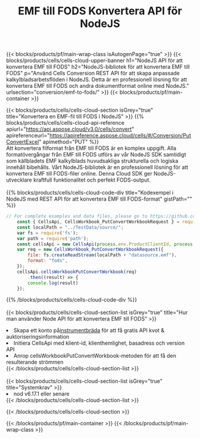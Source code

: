 ﻿---
title:  EMF till FODS Konvertera API för NodeJS
description: Använder Aspose.Cells Cloud SDK för NodeJS för att konvertera fil i EMF-format till fil i FODS-format.
url: /sv/nodejs/conversion/emf-to-fods/
---
{{< blocks/products/pf/main-wrap-class isAutogenPage="true" >}}
{{< blocks/products/cells/cells-cloud-upper-banner h1="NodeJS API för att konvertera EMF till FODS" h2="NodeJS-bibliotek för att konvertera EMF till FODS" p="Använd Cells Conversion REST API för att skapa anpassade kalkylbladsarbetsflöden i NodeJS. Detta är en professionell lösning för att konvertera EMF till FODS och andra dokumentformat online med NodeJS." urlsection="conversion/emf-to-fods/" >}}
{{< blocks/products/pf/main-container >}}

{{< blocks/products/cells/cells-cloud-section isGrey="true" title="Konvertera en EMF-fil till FODS i NodeJS" >}}
{{% blocks/products/cells/cells-cloud-api-reference apiurl="https://api.aspose.cloud/v3.0/cells/convert" apireferenceurl="https://apireference.aspose.cloud/cells/#/Conversion/PutConvertExcel" apimethod="PUT" %}}
<br/>
Att konvertera filformat från EMF till FODS är en komplex uppgift. Alla formatövergångar från EMF till FODS utförs av vår NodeJS SDK samtidigt som källbladets EMF kalkylblads huvudsakliga strukturella och logiska innehåll bibehålls. Vårt NodeJS-bibliotek är en professionell lösning för att konvertera EMF till FODS-filer online. Denna Cloud SDK ger NodeJS-utvecklare kraftfull funktionalitet och perfekt FODS-output.
<br/>
<br/>
{{% blocks/products/cells/cells-cloud-code-div title="Kodexempel i NodeJS med REST API för att konvertera EMF till FODS-format" gistPath="" %}}
 
```js
// For complete examples and data files, please go to https://github.com/aspose-cells-cloud/aspose-cells-cloud-node/
    const { CellsApi, CellsWorkbook_PutConvertWorkbookRequest } = require("asposecellscloud");
    const localPath = "../TestData/source/";
    var fs = require('fs');
    var path = require('path');
    const cellsApi = new CellsApi(process.env.ProductClientId, process.env.ProductClientSecret);
    var req = new CellsWorkbook_PutConvertWorkbookRequest({
        file: fs.createReadStream(localPath + "datasource.emf"),
        format: "fods",
    });
    cellsApi.cellsWorkbookPutConvertWorkbook(req)
        .then((result) => {
        console.log(result)
    });
```
 
{{% /blocks/products/cells/cells-cloud-code-div %}}
<br/>
<br/>
{{< blocks/products/cells/cells-cloud-section-list isGrey="true" title="Hur man använder Node API för att konvertera EMF till FODS" >}}
<li> Skapa ett konto på<a href="https://dashboard.aspose.cloud/">instrumentbräda</a> för att få gratis API kvot & auktoriseringsinformation</li>
<li>Initiera CellsApi med klient-id, klienthemlighet, basadress och version API</li>
<li>Anrop cellsWorkbookPutConvertWorkbook-metoden för att få den resulterande strömmen</li>
{{< /blocks/products/cells/cells-cloud-section-list >}}
<br/>
<br/>
{{< blocks/products/cells/cells-cloud-section-list isGrey="true" title="Systemkrav" >}}
<li>nod v6.17.1 eller senare</li>
{{< /blocks/products/cells/cells-cloud-section-list >}}

{{< /blocks/products/cells/cells-cloud-section >}}

{{< /blocks/products/pf/main-container >}}
{{< /blocks/products/pf/main-wrap-class >}}
